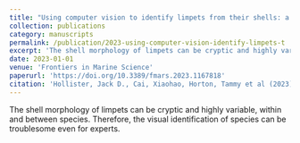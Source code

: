 ```yaml
---
title: "Using computer vision to identify limpets from their shells: a case study using four species from the Baja California peninsula"
collection: publications
category: manuscripts
permalink: /publication/2023-using-computer-vision-identify-limpets-t
excerpt: 'The shell morphology of limpets can be cryptic and highly variable, within and between species.'
date: 2023-01-01
venue: 'Frontiers in Marine Science'
paperurl: 'https://doi.org/10.3389/fmars.2023.1167818'
citation: 'Hollister, Jack D., Cai, Xiaohao, Horton, Tammy et al (2023). &quot;Using computer vision to identify limpets from their shells: a case study using four species from the Baja California peninsula.&quot; <i>Frontiers in Marine Science</i> 10.'
---
```


The shell morphology of limpets can be cryptic and highly variable, within and between species.  Therefore, the visual identification of species can be troublesome even for experts.
